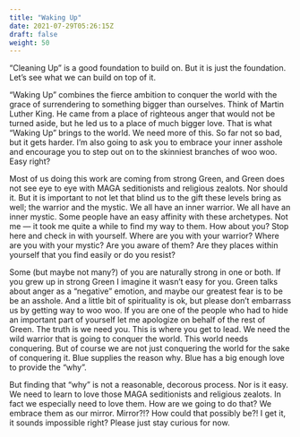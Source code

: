 ```yaml
---
title: "Waking Up"
date: 2021-07-29T05:26:15Z
draft: false
weight: 50
---
```

“Cleaning Up” is a good foundation to build on. But it is just the foundation. Let’s see what we can build on top of it.

“Waking Up” combines the fierce ambition to conquer the world with the grace of surrendering to something bigger than ourselves. Think of Martin Luther King. He came from a place of righteous anger that would not be turned aside, but he led us to a place of much bigger love. That is what “Waking Up” brings to the world. We need more of this. So far not so bad, but it gets harder. I’m also going to ask you to embrace your inner asshole and encourage you to step out on to the skinniest branches of woo woo. Easy right?

Most of us doing this work are coming from strong Green, and Green does not see eye to eye with MAGA seditionists and religious zealots. Nor should it. But it is important to not let that blind us to the gift these levels bring as well; the warrior and the mystic.  We all have an inner warrior. We all have an inner mystic. Some people have an easy affinity with these archetypes. Not me —  it took me quite a while to find my way to them.  How about you? Stop here and check in with yourself. Where are you with your warrior? Where are you with your mystic? Are you aware of them? Are they places within yourself that you find easily or do you resist?

Some (but maybe not many?)  of you are naturally strong in one or both. If you grew up in strong Green I imagine it wasn’t easy for you. Green talks about anger as a “negative” emotion, and maybe our greatest fear is to be be an asshole. And a little bit of spirituality is ok, but please don’t embarrass us by getting way to woo woo. If you are one of the people who had to hide an important part of yourself let me apologize on behalf of the rest of Green. The truth is we need you. This is where you get to lead. We need the wild warrior that is going to conquer the world. This world needs conquering. But of course we are not just conquering the world for the sake of conquering it. Blue supplies the reason why. Blue has a big enough love to provide the “why”. 

But finding that “why” is not a reasonable, decorous process. Nor is it easy. We need to learn to love those MAGA seditionists and religious zealots. In fact we especially need to love them. How are we going to do that? We embrace them as our mirror. Mirror?!? How could that possibly be?! I get it, it sounds impossible right? Please just stay curious for now.